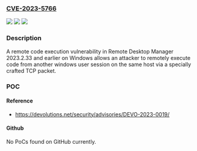 ### [CVE-2023-5766](https://cve.mitre.org/cgi-bin/cvename.cgi?name=CVE-2023-5766)
![](https://img.shields.io/static/v1?label=Product&message=Remote%20Desktop%20Manager&color=blue)
![](https://img.shields.io/static/v1?label=Version&message=0%3C%3D%202023.2.33%20&color=brighgreen)
![](https://img.shields.io/static/v1?label=Vulnerability&message=n%2Fa&color=brighgreen)

### Description

A remote code execution vulnerability in Remote Desktop Manager 2023.2.33 and earlier on Windows allows an attacker to remotely execute code from another windows user session on the same host via a specially crafted TCP packet.

### POC

#### Reference
- https://devolutions.net/security/advisories/DEVO-2023-0019/

#### Github
No PoCs found on GitHub currently.


